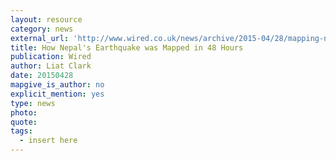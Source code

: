 ```yaml
---
layout: resource
category: news
external_url: 'http://www.wired.co.uk/news/archive/2015-04/28/mapping-nepal-after-the-earthquake'
title: How Nepal's Earthquake was Mapped in 48 Hours
publication: Wired
author: Liat Clark
date: 20150428
mapgive_is_author: no
explicit_mention: yes
type: news
photo:
quote:
tags:
  - insert here
---
```

